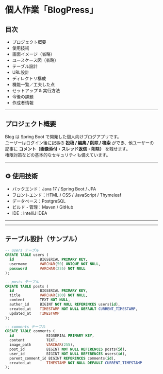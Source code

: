# 個人作業「BlogPress」

## 目次
- プロジェクト概要
- 使用技術
- 画面イメージ（省略）
- ユースケース図（省略）
- テーブル設計
- URL設計
- ディレクトリ構成
- 機能一覧／工夫した点
- セットアップ & 実行方法
- 今後の課題
- 作成者情報

---

##  プロジェクト概要
Blog は Spring Boot で開発した個人向けブログアプリです。  
ユーザーはログイン後に記事の **投稿 / 編集 / 削除 / 検索** ができ、他ユーザーの記事に **コメント（画像添付・スレッド返信・削除）** を残せます。  
権限対策などの基本的なセキュリティも備えています。

---

## ⚙ 使用技術
- バックエンド：Java 17 / Spring Boot / JPA
- フロントエンド：HTML / CSS / JavaScript / Thymeleaf
- データベース：PostgreSQL
- ビルド・管理：Maven / GitHub
- IDE：IntelliJ IDEA

---

---

##  テーブル設計（サンプル）

```sql
-- users テーブル
CREATE TABLE users (
  id            BIGSERIAL PRIMARY KEY,
  username      VARCHAR(50) UNIQUE NOT NULL,
  password      VARCHAR(255) NOT NULL
);

-- posts テーブル
CREATE TABLE posts (
  id            BIGSERIAL PRIMARY KEY,
  title         VARCHAR(100) NOT NULL,
  content       TEXT NOT NULL,
  author_id     BIGINT NOT NULL REFERENCES users(id),
  created_at    TIMESTAMP NOT NULL DEFAULT CURRENT_TIMESTAMP,
  updated_at    TIMESTAMP
);

-- comments テーブル
CREATE TABLE comments (
  id               BIGSERIAL PRIMARY KEY,
  content          TEXT,
  image_path       VARCHAR(255),
  post_id          BIGINT NOT NULL REFERENCES posts(id),
  user_id          BIGINT NOT NULL REFERENCES users(id),
  parent_comment_id BIGINT REFERENCES comments(id),
  created_at       TIMESTAMP NOT NULL DEFAULT CURRENT_TIMESTAMP
);
